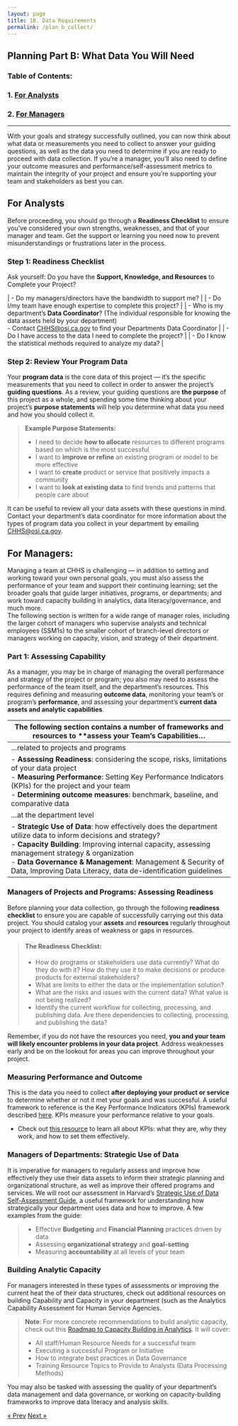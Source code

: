 ```yaml
---
layout: page
title: 1B. Data Requirements
permalink: /plan_b_collect/
---
```

## Planning Part B: What Data You Will Need

### Table of Contents:
###   1. [For Analysts](#analysts)
###   2. [For Managers](#managers)

___

  With your goals and strategy successfully outlined, you can now think about what data or measurements you need to collect to answer your guiding questions, as well as the data you need to determine if you are ready to proceed with data collection. 
  If you’re a manager, you’ll also need to define your outcome measures and performance/self-assessment metrics to maintain the integrity of your project and ensure you’re supporting your team and stakeholders as best you can. 

## <a name="analysts"></a> For Analysts

Before proceeding, you should go through a **Readiness Checklist** to ensure you’ve considered your own strengths, weaknesses, and that of your manager and team. Get the support or learning you need now to prevent misunderstandings or frustrations later in the process.

### Step 1: Readiness Checklist

Ask yourself: Do you have the **Support, Knowledge, and Resources** to Complete your Project?

| - Do my managers/directors have the bandwidth to support me? |
| - Do I/my team have enough expertise to complete this project? |
| - Who is my department’s **Data Coordinator**? (The individual responsible for knowing the data assets held by your department) <br />- Contact CHHS@osi.ca.gov to find your Departments Data Coordinator |
| - Do I have access to the data I need to complete the project? |
| - Do I know the statistical methods required to analyze my data? |

### Step 2: Review Your Program Data

Your **program data** is the core data of this project — it’s the specific measurements that you need to collect in order to answer the project’s **guiding questions**.  As a review, your  guiding questions are **the purpose** of this project as a whole, and spending some time thinking about your project’s **purpose statements** will help you determine what data you need and how you should collect it. 

>**Example Purpose Statements:**
>  * I need to decide **how to allocate** resources to different programs based on which is the most successful
>  * I want to **improve or refine** an existing program or model to be more effective
>  * I want to **create** product or service that positively impacts a community
>  * I want to **look at existing data** to find trends and patterns that people care about

It can be useful to review all your data assets with these questions in mind. Contact your department’s data coordinator for more information about the types of program data you collect in your department by emailing CHHS@osi.ca.gov.

## <a name="analysts"></a> For Managers:

  Managing a team at CHHS is challenging —  in addition to setting and working toward your own personal goals, you must also assess the performance of your team and support their continuing learning; set the broader goals that guide larger initiatives, programs, or departments; and work toward capacity building in analytics, data literacy/governance, and much more.  
  The following section is written for a wide range of manager roles, including the larger cohort of managers who supervise analysts and technical employees (SSM1s) to the smaller cohort of branch-level directors or managers working on capacity, vision, and strategy of their department. 

### Part 1:  Assessing Capability

As a manager, you may be in charge of managing the overall performance and strategy of the project or program; you also may need to assess the performance of the team itself, and the department’s resources. This requires defining and measuring **outcome data**, monitoring your team’s or program’s **performance**, and assessing your department’s **current data assets and analytic capabilities**.

| The following section contains a number of frameworks and resources to **assess your Team’s Capabilities… |
|----------|
| …related to projects and programs |
| - **Assessing Readiness**: considering the scope, risks, limitations of your data project<br />- **Measuring Performance**: Setting Key Performance Indicators (KPIs) for the project and your team<br />- **Determining outcome measures**: benchmark, baseline, and comparative data |
| …at the department level |
| - **Strategic Use of Data**: how effectively does the department utilize data to inform decisions and strategy? <br />- **Capacity Building**: Improving internal capacity, assessing management strategy & organization<br />- **Data Governance & Management**: Management & Security of Data, Improving Data Literacy, data de-identification guidelines |

### Managers of Projects and Programs: Assessing Readiness

Before planning your data collection, go through the following **readiness checklist** to ensure you are capable of successfully carrying out this data project. You should catalog your **assets** and **resources** regularly throughout your project to identify areas of weakness or gaps in resources.

>#### **The Readiness Checklist:**
>* How do programs or stakeholders use data currently? What do they do with it? How do they use it to make decisions or produce products for external stakeholders?
>* What are limits to either the data or the implementation solution?
>* What are the risks and issues with the current data? What value is not being realized? 
>* Identify the current workflow for collecting, processing, and publishing data. Are there dependencies to collecting, processing, and publishing the data?

Remember, if you do not have the resources you need, **you and your team will likely encounter problems in your data project**. Address weaknesses early and be on the lookout for areas you can improve throughout your project.

### Measuring Performance and Outcome

This is the data you need to collect **after deploying your product or service** to determine whether or not it met your goals and was successful. A useful framework to reference is the Key Performance Indicators (KPIs) framework described [here](http://kpilibrary.com/). KPIs measure your performance relative to your goals.
  * Check out [this resource](https://kpi.org/KPI-Basics) to learn all about KPIs: what they are, why they work, and how to set them effectively.

### Managers of Departments: Strategic Use of Data

It is imperative for managers to regularly assess and improve how effectively they use their data assets to inform their strategic planning and organizational structure, as well as improve their offered programs and services. We will root our assessment in Harvard’s [Strategic Use of Data Self-Assessment Guide](https://sdp.cepr.harvard.edu/files/cepr-sdp/files/sdp-rubric-self-asssessment.pdf), a useful framework for understanding how strategically your department uses data and how to improve. A few examples from the guide:

>* Effective **Budgeting** and **Financial Planning** practices driven by data
>* Assessing **organizational strategy** and **goal-setting**
>* Measuring **accountability** at all levels of your team  

### Building Analytic Capacity

For managers interested in these types of assessments or improving the current heat the of their data structures, check out additional resources on building Capability and Capacity in your department (such as the Analytics Capability Assessment for Human Service Agencies.

>**Note**: For more concrete recommendations to build analytic capacity, check out this [Roadmap to Capacity Building in Analytics](https://chhsdata.github.io/dataplaybook/documents/APHSA-Roadmap-to-Capacity-Building-in-Analytics-White-Paper.pdf). It will cover: 
>* All staff/Human Resource Needs for a successful team
>* Executing a successful Program or Initiative
>* How to integrate best practices in Data Governance
>* Training Resource Topics to Provide to Analysts (Data Processing Methods)

You may also be tasked with assessing the quality of your department’s data management and data governance, or working on capacity-building frameworks to improve data literacy and analysis skills.

<!-- Pagination -->
<div class="pagination">
  <a class="pagination-item older" href="{{ site.baseurl }}/plan_b_collect">&laquo; Prev</a>
  <a class="pagination-item newer" href="{{ site.baseurl }}/plan_c_find">Next &raquo;</a>
</div>
